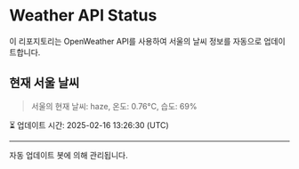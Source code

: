 
# Weather API Status

이 리포지토리는 OpenWeather API를 사용하여 서울의 날씨 정보를 자동으로 업데이트합니다.

## 현재 서울 날씨
> 서울의 현재 날씨: haze, 온도: 0.76°C, 습도: 69%

⏳ 업데이트 시간: 2025-02-16 13:26:30 (UTC)

---
자동 업데이트 봇에 의해 관리됩니다.

